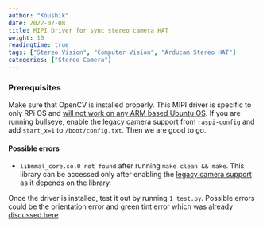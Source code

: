 ```yaml
---
author: "Koushik"
date: 2022-02-08
title: MIPI Driver for sync stereo camera HAT
weight: 10
readingtime: true
tags: ["Stereo Vision", "Computer Vision", "Arducam Stereo HAT"]
categories: ["Stereo Camera"]
---
```


### Prerequisites

Make sure that OpenCV is installed properly. This MIPI driver is specific to only RPi OS and [will not work on any ARM based Ubuntu OS](https://forum.arducam.com/t/rpi-3b-ubuntu-18-04-stereo-hat-8mp/1265/3). If you are running bullseye, enable the legacy camera support from `raspi-config` and add `start_x=1` to `/boot/config.txt`. Then we are good to go.

#### Possible errors

- `libmmal_core.so.0 not found` after running `make clean && make`. This library can be accessed only after enabling the [legacy camera support](https://picamera.readthedocs.io/en/release-1.13/api_mmalobj.html) as it depends on the library.

Once the driver is installed, test it out by running `1_test.py`. Possible errors could be the orientation error and green tint error which was [already discussed here](https://vkoushik.netlify.app/posts/fixing-green-tint-and-orientation/)

